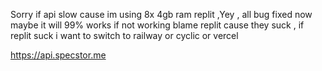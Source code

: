 Sorry if api slow cause im using 8x 4gb ram replit ,Yey , all bug fixed now maybe it will 99% works if not working blame replit cause they suck , if replit suck i want to switch to railway or cyclic or vercel

https://api.specstor.me
